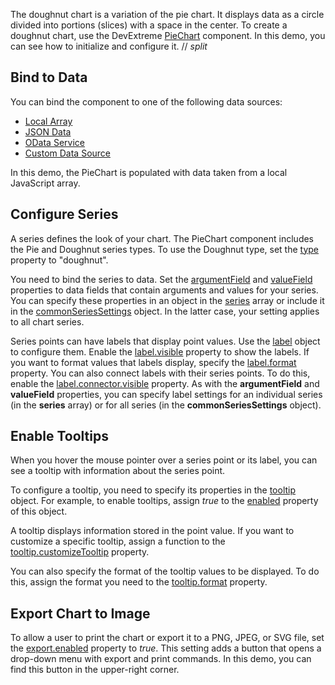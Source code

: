 The doughnut chart is a variation of the pie chart. It displays data as a circle divided into portions (slices) with a space in the center. To create a doughnut chart, use the DevExtreme [PieChart](/Documentation/ApiReference/UI_Components/dxPieChart/) component. In this demo, you can see how to initialize and configure it.
// _split_

## Bind to Data

You can bind the component to one of the following data sources: 

* [Local Array](/Documentation/Guide/Data_Binding/Specify_a_Data_Source/Local_Array/)
* [JSON Data](/Documentation/Guide/Data_Binding/Specify_a_Data_Source/Read-Only_Data_in_JSON_Format/)
* [OData Service](/Documentation/Guide/Data_Binding/Specify_a_Data_Source/OData/)
* [Custom Data Source](/Documentation/Guide/Data_Binding/Specify_a_Data_Source/Custom_Data_Sources/)

In this demo, the PieChart is populated with data taken from a local JavaScript array.

## Configure Series

A series defines the look of your chart. The PieChart component includes the Pie and Doughnut series types. To use the Doughnut type, set the [type](/Documentation/ApiReference/UI_Components/dxPieChart/Configuration/#type) property to "doughnut". 

You need to bind the series to data. Set the [argumentField](/Documentation/ApiReference/UI_Components/dxPieChart/Configuration/series/#argumentField) and [valueField](/Documentation/ApiReference/UI_Components/dxPieChart/Configuration/series/#valueField) properties to data fields that contain arguments and values for your series. You can specify these properties in an object in the [series](/Documentation/ApiReference/UI_Components/dxPieChart/Configuration/series/) array or include it in the [commonSeriesSettings](/Documentation/ApiReference/UI_Components/dxPieChart/Configuration/commonSeriesSettings/) object. In the latter case, your setting applies to all chart series.

Series points can have labels that display point values. Use the [label](/Documentation/ApiReference/UI_Components/dxPieChart/Configuration/series/label/) object to configure them. Enable the [label.visible](/Documentation/ApiReference/UI_Components/dxPieChart/Configuration/series/label/#visible) property to show the labels. If you want to format values that labels display, specify the [label.format](/Documentation/ApiReference/UI_Components/dxPieChart/Configuration/series/label/#format) property. You can also connect labels with their series points. To do this, enable the [label.connector.visible](/Documentation/ApiReference/UI_Components/dxPieChart/Configuration/series/label/connector/) property. As with the **argumentField** and **valueField** properties, you can specify label settings for an individual series (in the **series** array) or for all series (in the **commonSeriesSettings** object).

## Enable Tooltips

When you hover the mouse pointer over a series point or its label, you can see a tooltip with information about the series point. 

To configure a tooltip, you need to specify its properties in the [tooltip](/Documentation/ApiReference/UI_Components/dxPieChart/Configuration/tooltip/) object. For example, to enable tooltips, assign *true* to the [enabled](/Documentation/ApiReference/UI_Components/dxPieChart/Configuration/tooltip/#enabled) property of this object.

A tooltip displays information stored in the point value. If you want to customize a specific tooltip, assign a function to the [tooltip.customizeTooltip](/Documentation/ApiReference/UI_Components/dxPieChart/Configuration/tooltip/#customizeTooltip) property.

You can also specify the format of the tooltip values to be displayed. To do this, assign the format you need to the [tooltip.format](/Documentation/ApiReference/UI_Components/dxPieChart/Configuration/tooltip/#format) property.

## Export Chart to Image

To allow a user to print the chart or export it to a PNG, JPEG, or SVG file, set the [export.enabled](/Documentation/ApiReference/UI_Components/dxPieChart/Configuration/export/#enabled) property to *true*. This setting adds a button that opens a drop-down menu with export and print commands. In this demo, you can find this button in the upper-right corner.

